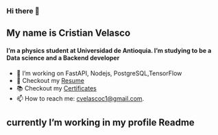 ### Hi there 👋

## My name is Cristian Velasco

#### I’m a physics student at Universidad de Antioquia. I’m studying to be a Data science and a Backend developer

- 🔭  I’m working on FastAPI, Nodejs, PostgreSQL,TensorFlow
- 📝  Checkout my [Resume](https://drive.google.com/drive/u/0/folders/16_zBii05k3znDoNpKUsvyRiMsaR-6xPf)
- 📚  Checkout my [Certificates](https://drive.google.com/drive/u/0/folders/1nVcmm65BPX3IRlWlxkPbZi6njZmRyiPG)
- 📫  How to reach me: cvelascoc1@gmail.com.




## currently I’m working in my profile Readme
<!--
**CristianVelasco/CristianVelasco** is a ✨ _special_ ✨ repository because its `README.md` (this file) appears on your GitHub profile.

Here are some ideas to get you started:

- 🔭 I’m currently working on ...
- 🌱 I’m currently learning ...
- 👯 I’m looking to collaborate on ...
- 🤔 I’m looking for help with ...
- 💬 Ask me about ...
- 📫 How to reach me: ...
- 😄 Pronouns: ...
- ⚡ Fun fact: ...
-->
